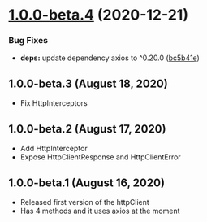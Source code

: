 # [1.0.0-beta.4](https://github.com/gabrielseco/http-client/compare/v1.0.0-beta.3...v1.0.0-beta.4) (2020-12-21)


### Bug Fixes

* **deps:** update dependency axios to ^0.20.0 ([bc5b41e](https://github.com/gabrielseco/http-client/commit/bc5b41e02d23e7dd1121249a4b66b8c72978aec1))



## 1.0.0-beta.3 (August 18, 2020)
- Fix HttpInterceptors

## 1.0.0-beta.2 (August 17, 2020)
- Add HttpInterceptor
- Expose HttpClientResponse and HttpClientError

## 1.0.0-beta.1 (August 16, 2020) 

- Released first version of the httpClient
- Has 4 methods and it uses axios at the moment